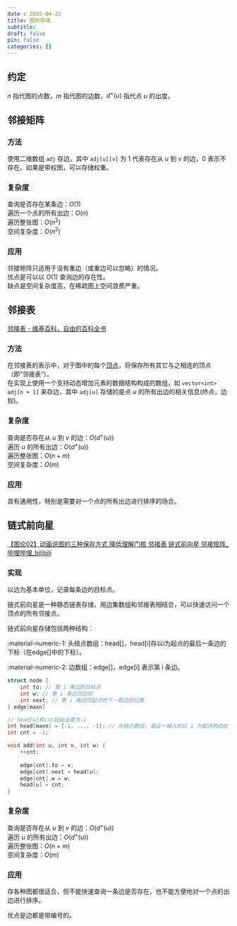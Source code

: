 ```yaml
---
date : 2025-04-22
title: 图的存储
subtitle: 
draft: false
pin: false
categories: []
---
```


## 约定

$n$ 指代图的点数，$m$ 指代图的边数，$d^{+}(u)$ 指代点 $u$ 的出度。

## 邻接矩阵

### 方法

使用二维数组 `adj` 存边，其中 `adj[u][v]` 为 1 代表存在从 $u$ 到 $v$ 的边，0 表示不存在。如果是带权图，可以存储权重。

### 复杂度

查询是否存在某条边：$O(1)$  
遍历一个点的所有出边：$O(n)$  
遍历整张图：$O(n^2)$  
空间复杂度：$O(n^2)$

### 应用

邻接矩阵只适用于没有重边（或重边可以忽略）的情况。  
优点是可以以 $O(1)$ 查询边的存在性。  
缺点是空间复杂度高，在稀疏图上空间浪费严重。

## 邻接表

[邻接表 - 维基百科，自由的百科全书](https://zh.wikipedia.org/wiki/%E9%82%BB%E6%8E%A5%E8%A1%A8)

### 方法

在邻接表的表示中，对于图中的每个[顶点](https://zh.wikipedia.org/wiki/%E9%A1%B6%E7%82%B9_\(%E5%9B%BE%E8%AE%BA\) "顶点 (图论)")，将保存所有其它与之相连的顶点（即“邻接表”）。  
在实现上使用一个支持动态增加元素的数据结构构成的数组，如 `vector<int> adj[n + 1]` 来存边，其中 `adj[u]` 存储的是点 $u$ 的所有出边的相关信息(终点，边权)。

### 复杂度

查询是否存在从 $u$ 到 $v$ 的边：$O(d^+(u))$  
遍历 $u$ 的所有出边：$O(d^+(u))$  
遍历整张图：$O(n+m)$  
空间复杂度：$O(m)$

### 应用

具有通用性，特别是需要对一个点的所有出边进行排序的场合。

## 链式前向星

[【图论02】动画说图的三种保存方式 降低理解门槛 邻接表 链式前向星 邻接矩阵\_哔哩哔哩\_bilibili](https://www.bilibili.com/video/BV1n94y1u7s2/?spm_id_from=333.337.search-card.all.click&vd_source=045b781ce97c08d03e566beb5f968ac4)

### 实现

以边为基本单位，记录每条边的目标点。

链式前向星是一种静态链表存储，用边集数组和邻接表相结合，可以快速访问一个顶点的所有邻接点。

链式前向星存储包括两种结构：

:material-numeric-1: 头结点数组：head\[\]，head\[i\]存以i为起点的最后一条边的下标（在edge[]中的下标）。

:material-numeric-2: 边数组：edge\[\]，edge\[i\] 表示第 i 条边。

```cpp
struct node {
    int to; // 第 i 条边的目标点
    int w; // 第 i 条边的边权
    int next; // 第 i 条边同起点的下一跳边的位置
} edge[maxn]

// head[u]和cnt起始设置为-1
int head[maxn] = {-1, ..., -1}; // 头结点数组, 最近一输入的以 i 为起点的边在 edge[] 中的下标
int cnt = -1;

void add(int u, int v, int w) {
	++cnt;
	
	edge[cnt].to = v;
	edge[cnt].next = head[u];
	edge[cnt].w = w;
	head[u] = cnt;
}
```

### 复杂度

查询是否存在从 $u$ 到 $v$ 的边：$O(d^+(u))$  
遍历 $u$ 的所有出边：$O(d^+(u))$  
遍历整张图：$O(n+m)$  
空间复杂度：$O(m)$

### 应用

存各种图都很适合，但不能快速查询一条边是否存在，也不能方便地对一个点的出边进行排序。

优点是边都是带编号的。
